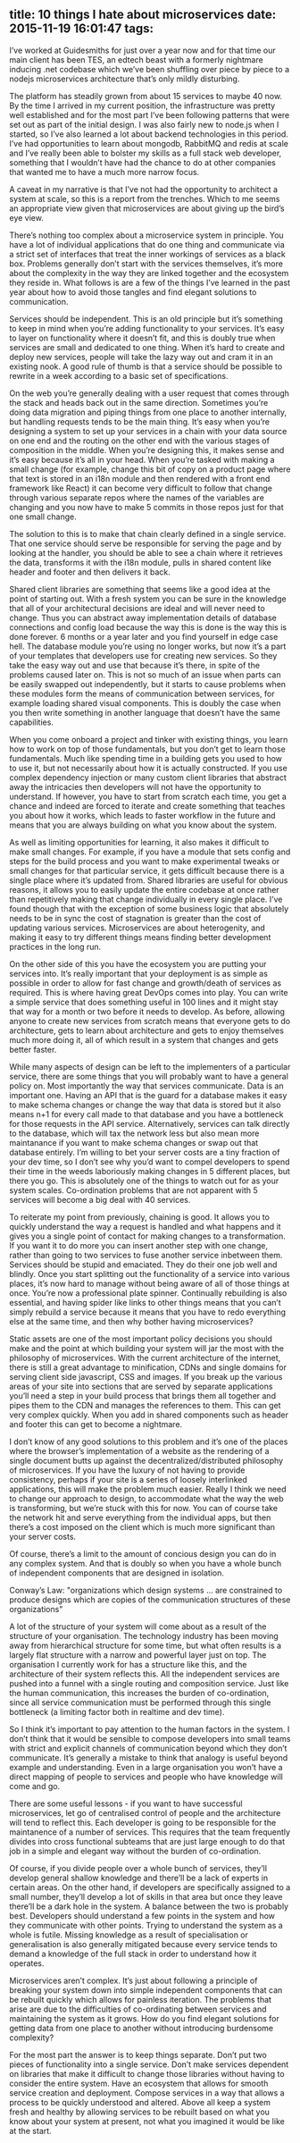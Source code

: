 title: 10 things I hate about microservices
date: 2015-11-19 16:01:47
tags:
---
I’ve worked at Guidesmiths for just over a year now and for that time our main client has been TES, an edtech beast with a formerly nightmare inducing .net codebase which we’ve been shuffling over piece by piece to a nodejs microservices architecture that’s only mildly disturbing.

The platform has steadily grown from about 15 services to maybe 40 now. By the time I arrived in my current position, the infrastructure was pretty well established and for the most part I’ve been following patterns that were set out as part of the initial design. I was also fairly new to node.js when I started, so I’ve also learned a lot about backend technologies in this period. I’ve had opportunities to learn about mongodb, RabbitMQ and redis at scale and I’ve really been able to bolster my skills as a full stack web developer, something that I wouldn’t have had the chance to do at other companies that wanted me to have a much more narrow focus.

A caveat in my narrative is that I’ve not had the opportunity to architect a system at scale, so this is a report from the trenches. Which to me seems an appropriate view given that microservices are about giving up the bird’s eye view.

There’s nothing too complex about a microservice system in principle. You have a lot of individual applications that do one thing and communicate via a strict set of interfaces that treat the inner workings of services as a black box. Problems generally don’t start with the services themselves, it’s more about the complexity in the way they are linked together and the ecosystem they reside in. What follows is are a few of the things I’ve learned in the past year about how to avoid those tangles and find elegant solutions to communication.

Services should be independent. This is an old principle but it’s something to keep in mind when you’re adding functionality to your services. It’s easy to layer on functionality where it doesn’t fit, and this is doubly true when services are small and dedicated to one thing. When it’s hard to create and deploy new services, people will take the lazy way out and cram it in an existing nook. A good rule of thumb is that a service should be possible to rewrite in a week according to a basic set of specifications.

On the web you’re generally dealing with a user request that comes through the stack and heads back out in the same direction. Sometimes you’re doing data migration and piping things from one place to another internally, but handling requests tends to be the main thing. It’s easy when you’re designing a system to set up your services in a chain with your data source on one end and the routing on the other end with the various stages of composition in the middle. When you’re designing this, it makes sense and it’s easy because it’s all in your head. When you’re tasked with making a small change (for example, change this bit of copy on a product page where that text is stored in an i18n module and then rendered with a front end framework like React) it can become very difficult to follow that change through various separate repos where the names of the variables are changing and you now have to make 5 commits in those repos just for that one small change.

The solution to this is to make that chain clearly defined in a single service. That one service should serve be responsible for serving the page and by looking at the handler, you should be able to see a chain where it retrieves the data, transforms it with the i18n module, pulls in shared content like header and footer and then delivers it back.

Shared client libraries are something that seems like a good idea at the point of starting out. With a fresh system you can be sure in the knowledge that all of your architectural decisions are ideal and will never need to change. Thus you can abstract away implementation details of database connections and config load because the way this is done is the way this is done forever. 6 months or a year later and you find yourself in edge case hell. The database module you’re using no longer works, but now it’s a part of your templates that developers use for creating new services. So they take the easy way out and use that because it’s there, in spite of the problems caused later on. This is not so much of an issue when parts can be easily swapped out independently, but it starts to cause problems when these modules form the means of communication between services, for example loading shared visual components. This is doubly the case when you then write something in another language that doesn’t have the same capabilities.

When you come onboard a project and tinker with existing things, you learn how to work on top of those fundamentals, but you don’t get to learn those fundamentals. Much like spending time in a building gets you used to how to use it, but not necessarily about how it is actually constructed. If you use complex dependency injection or many custom client libraries that abstract away the intricacies then developers will not have the opportunity to understand. If however, you have to start from scratch each time, you get a chance and indeed are forced to iterate and create something that teaches you about how it works, which leads to faster workflow in the future and means that you are always building on what you know about the system.

As well as limiting opportunities for learning, it also makes it difficult to make small changes. For example, if you have a module that sets config and steps for the build process and you want to make experimental tweaks or small changes for that particular service, it gets difficult because there is a single place where it’s updated from. Shared libraries are useful for obvious reasons, it allows you to easily update the entire codebase at once rather than repetitively making that change individually in every single place. I’ve found though that with the exception of some business logic that absolutely needs to be in sync the cost of stagnation is greater than the cost of updating various services. Microservices are about heterogenity, and making it easy to try different things means finding better development practices in the long run.

On the other side of this you have the ecosystem you are putting your services into. It’s really important that your deployment is as simple as possible in order to allow for fast change and growth/death of services as required. This is where having great DevOps comes into play. You can write a simple service that does something useful in 100 lines and it might stay that way for a month or two before it needs to develop. As before, allowing anyone to create new services from scratch means that everyone gets to do architecture, gets to learn about architecture and gets to enjoy themselves much more doing it, all of which result in a system that changes and gets better faster.

While many aspects of design can be left to the implementers of a particular service, there are some things that you will probably want to have a general policy on. Most importantly the way that services communicate. Data is an important one. Having an API that is the guard for a database makes it easy to make schema changes or change the way that data is stored but it also means n+1 for every call made to that database and you have a bottleneck for those requests in the API service. Alternatively, services can talk directly to the database, which will tax the network less but also mean more maintanance if you want to make schema changes or swap out that database entirely. I’m willing to bet your server costs are a tiny fraction of your dev time, so I don’t see why you’d want to compel developers to spend their time in the weeds laboriously making changes in 5 different places, but there you go. This is absolutely one of the things to watch out for as your system scales. Co-ordination problems that are not apparent with 5 services will become a big deal with 40 services.

To reiterate my point from previously, chaining is good. It allows you to quickly understand the way a request is handled and what happens and it gives you a single point of contact for making changes to a transformation. If you want it to do more you can insert another step with one change, rather than going to two services to fuse another service inbetween them. Services should be stupid and emaciated. They do their one job well and blindly. Once you start splitting out the functionality of a service into various places, it’s now hard to manage without being aware of all of those things at once. You’re now a professional plate spinner. Continually rebuilding is also essential, and having spider like links to other things means that you can’t simply rebuild a service because it means that you have to redo everything else at the same time, and then why bother having microservices?
 
Static assets are one of the most important policy decisions you should make and the point at which building your system will jar the most with the philosophy of microservices. With the current architecture of the internet, there is still a great advantage to minification, CDNs and single domains for serving client side javascript, CSS and images. If you break up the various areas of your site into sections that are served by separate applications you’ll need a step in your build process that brings them all together and pipes them to the CDN and manages the references to them. This can get very complex quickly. When you add in shared components such as header and footer this can get to become a nightmare.

I don’t know of any good solutions to this problem and it’s one of the places where the browser’s implementation of a website as the rendering of a single document butts up against the decentralized/distributed philosophy of microservices. If you have the luxury of not having to provide consistency, perhaps if your site is a series of loosely interlinked applications, this will make the problem much easier. Really I think we need to change our approach to design, to accommodate what the way the web is transforming, but we’re stuck with this for now. You can of course take the network hit and serve everything from the individual apps, but then there’s a cost imposed on the client which is much more significant than your server costs.

Of course, there’s a limit to the amount of concious design you can do in any complex system. And that is doubly so when you have a whole bunch of independent components that are designed in isolation.

Conway’s Law: "organizations which design systems ... are constrained to produce designs which are copies of the communication structures of these organizations"

A lot of the structure of your system will come about as a result of the structure of your organisation. The technology industry has been moving away from hierarchical structure for some time, but what often results is a largely flat structure with a narrow and powerful layer just on top. The organisation I currently work for has a structure like this, and the architecture of their system reflects this. All the independent services are pushed into a funnel with a single routing and composition service. Just like the human communication, this increases the burden of co-ordination, since all service communication must be performed through this single bottleneck (a limiting factor both in realtime and dev time).

So I think it’s important to pay attention to the human factors in the system. I don’t think that it would be sensible to compose developers into small teams with strict and explicit channels of communication beyond which they don’t communicate. It’s generally a mistake to think that analogy is useful beyond example and understanding. Even in a large organisation you won’t have a direct mapping of people to services and people who have knowledge will come and go.

There are some useful lessons - if you want to have successful microservices, let go of centralised control of people and the architecture will tend to reflect this. Each developer is going to be responsible for the maintanence of a number of services. This requires that the team frequently divides into cross functional subteams that are just large enough to do that job in a simple and elegant way without the burden of co-ordination.

Of course, if you divide people over a whole bunch of services, they’ll develop general shallow knowledge and there’ll be a lack of experts in certain areas. On the other hand, if developers are specifically assigned to a small number, they’ll develop a lot of skills in that area but once they leave there’ll be a dark hole in the system.  A balance between the two is probably best. Developers should understand a few points in the system and how they communicate with other points. Trying to understand the system as a whole is futile. Missing knowledge as a result of specialisation or generalisation is also generally mitigated because every service tends to demand a knowledge of the full stack in order to understand how it operates.

Microservices aren’t complex. It’s just about following a principle of breaking your system down into simple independent components that can be rebuilt quickly which allows for painless iteration. The problems that arise are due to the difficulties of co-ordinating between services and maintaining the system as it grows. How do you find elegant solutions for getting data from one place to another without introducing burdensome complexity?

For the most part the answer is to keep things separate. Don’t put two pieces of functionality into a single service. Don’t make services dependent on libraries that make it difficult to change those libraries without having to consider the entire system. Have an ecosystem that allows for smooth service creation and deployment. Compose services in a way that allows a process to be quickly understood and altered. Above all keep a system fresh and healthy by allowing services to be rebuilt based on what you know about your system at present, not what you imagined it would be like at the start.

